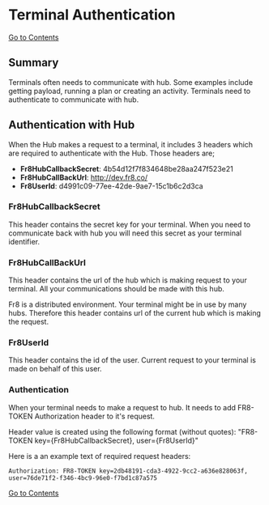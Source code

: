 # Terminal Authentication

[Go to Contents](/Docs/Home.md)

## Summary

Terminals often needs to communicate with hub. Some examples include getting payload, running a plan or creating an activity. Terminals need to authenticate to communicate with hub.

## Authentication with Hub

When the Hub makes a request to a terminal, it includes 3 headers which are required to authenticate with the Hub. Those headers are;

* **Fr8HubCallbackSecret**: 4b54d12f7f834648be28aa247f523e21
* **Fr8HubCallBackUrl**: http://dev.fr8.co/
* **Fr8UserId**: d4991c09-77ee-42de-9ae7-15c1b6c2d3ca

### Fr8HubCallbackSecret

This header contains the secret key for your terminal. When you need to communicate back with hub you will need this secret as your terminal identifier.

### Fr8HubCallBackUrl

This header contains the url of the hub which is making request to your terminal. All your communications should be made with this hub.

Fr8 is a distributed environment. Your terminal might be in use by many hubs. Therefore this header contains url of the current hub which is making the request.

### Fr8UserId

This header contains the id of the user. Current request to your terminal is made on behalf of this user.

### Authentication

When your terminal needs to make a request to hub. It needs to add FR8-TOKEN Authorization header to it's request.

Header value is created using the following format (without quotes): "FR8-TOKEN key={Fr8HubCallbackSecret}, user={Fr8UserId}"

Here is a an example text of required request headers:

	Authorization: FR8-TOKEN key=2db48191-cda3-4922-9cc2-a636e828063f, user=76de71f2-f346-4bc9-96e0-f7bd1c87a575


[Go to Contents](/Docs/Home.md)
